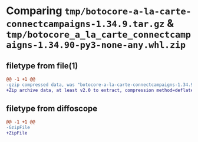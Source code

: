 # Comparing `tmp/botocore-a-la-carte-connectcampaigns-1.34.9.tar.gz` & `tmp/botocore_a_la_carte_connectcampaigns-1.34.90-py3-none-any.whl.zip`

## filetype from file(1)

```diff
@@ -1 +1 @@
-gzip compressed data, was "botocore-a-la-carte-connectcampaigns-1.34.9.tar", last modified: Thu Dec 28 01:06:38 2023, max compression
+Zip archive data, at least v2.0 to extract, compression method=deflate
```

## filetype from diffoscope

```diff
@@ -1 +1 @@
-GzipFile
+ZipFile
```

